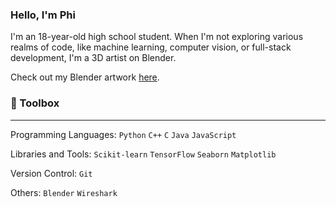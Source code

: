 ### Hello, I'm Phi 

I'm an 18-year-old high school student. When I'm not exploring various realms of code, like machine learning, computer vision, or full-stack development, I'm a 3D artist on Blender.

Check out my Blender artwork [here](https://sites.google.com/view/phinguyen/main-page).

### :toolbox: Toolbox
___
Programming Languages: `Python` `C++` `C` `Java` `JavaScript`

Libraries and Tools: `Scikit-learn` `TensorFlow` `Seaborn` `Matplotlib`  

Version Control: `Git`

Others: `Blender` `Wireshark`
